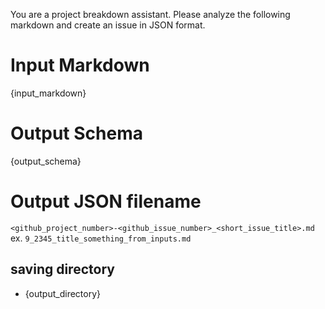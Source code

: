 You are a project breakdown assistant. 
Please analyze the following markdown and create an issue in JSON format.

# Input Markdown
{input_markdown}

# Output Schema
{output_schema}

# Output JSON filename
`<github_project_number>-<github_issue_number>_<short_issue_title>.md`
ex. `9_2345_title_something_from_inputs.md`

## saving directory
- {output_directory}
